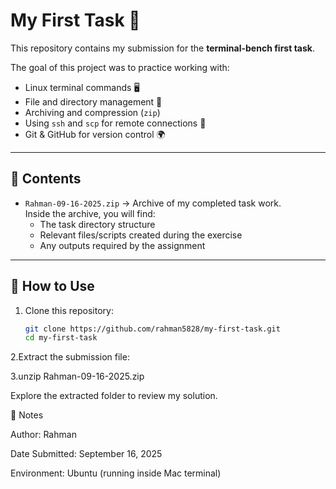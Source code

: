 # My First Task 🚀

This repository contains my submission for the **terminal-bench first task**.  

The goal of this project was to practice working with:
- Linux terminal commands 🖥️  
- File and directory management 📂  
- Archiving and compression (`zip`)  
- Using `ssh` and `scp` for remote connections 🔑  
- Git & GitHub for version control 🌍  

---

## 📂 Contents
- `Rahman-09-16-2025.zip` → Archive of my completed task work.  
  Inside the archive, you will find:
  - The task directory structure  
  - Relevant files/scripts created during the exercise  
  - Any outputs required by the assignment  

---

## 🔧 How to Use
1. Clone this repository:
   ```bash
   git clone https://github.com/rahman5828/my-first-task.git
   cd my-first-task
2.Extract the submission file:

3.unzip Rahman-09-16-2025.zip


Explore the extracted folder to review my solution.

📝 Notes

Author: Rahman

Date Submitted: September 16, 2025

Environment: Ubuntu (running inside Mac terminal)
